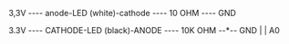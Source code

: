 
3,3V ---- anode-LED (white)-cathode ---- 10 OHM ---- GND

3.3V ---- CATHODE-LED (black)-ANODE ---- 10K OHM --*-- GND
                                                  |
                                                  |
                                                  A0
